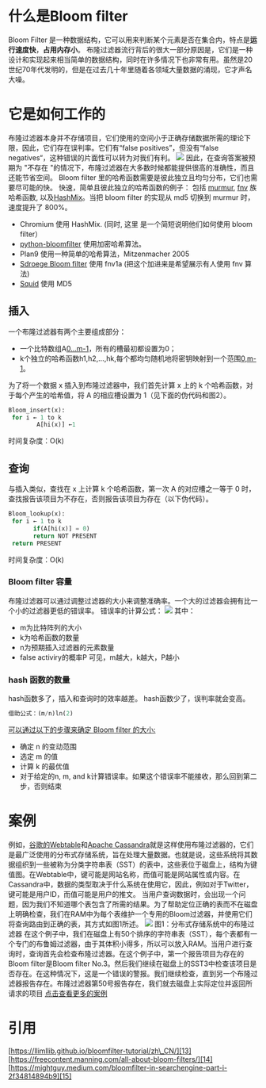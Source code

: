 # 什么是Bloom filter
Bloom Filter 是一种数据结构，它可以用来判断某个元素是否在集合内，特点是**运行速度快**，**占用内存小**。
布隆过滤器流行背后的很大一部分原因是，它们是一种设计和实现起来相当简单的数据结构，同时在许多情况下也非常有用。虽然是20世纪70年代发明的，但是在过去几十年里随着各领域大量数据的涌现，它才声名大噪。
# 它是如何工作的
布隆过滤器本身并不存储项目，它们使用的空间小于正确存储数据所需的理论下限，因此，它们存在误判率。它们有“false positives”，但没有“false negatives“，这种错误的片面性可以转为对我们有利。
![][image-1]
因此，在查询答案被预期为 "不存在 "的情况下，布隆过滤器在大多数时候都能提供很高的准确性，而且还能节省空间。
Bloom filter 里的哈希函数需要是彼此独立且均匀分布，它们也需要尽可能的快。
快速，简单且彼此独立的哈希函数的例子：
包括 [murmur][1], [fnv][2] 族哈希函数, 以及[HashMix][3]。当把 bloom filter 的实现从 md5 切换到 murmur 时，速度提升了 800%。
- Chromium 使用 HashMix. (同时, 这里 是一个简短说明他们如何使用 bloom filter）
- [python-bloomfilter][4] 使用加密哈希算法。
- Plan9 使用一种简单的哈希算法，Mitzenmacher 2005
- [Sdroege Bloom filter][5] 使用 fnv1a (把这个加进来是希望展示有人使用 fnv 算法)
- [Squid][6] 使用 MD5

## 插入
一个布隆过滤器有两个主要组成部分：
- 一个比特数组A[0...m-1]()，所有的槽最初都设置为0；
- k个独立的哈希函数h1,h2,...,hk,每个都均匀随机地将密钥映射到一个范围[0,m-1]()。

为了将一个数据 x 插入到布隆过滤器中，我们首先计算 x 上的 k 个哈希函数，对于每个产生的哈希值，将 A 的相应槽设置为 1（见下面的伪代码和图2）。
```python
Bloom_insert(x):
 for i ← 1 to k 
        A[hi(x)] ←1
```
时间复杂度：O(k)
## 查询
与插入类似，查找在 x 上计算 k 个哈希函数，第一次 A 的对应槽之一等于 0 时，查找报告该项目为不存在，否则报告该项目为存在（以下伪代码）。
```python
Bloom_lookup(x):
 for i ← 1 to k 
       if(A[hi(x)] = 0)
       return NOT PRESENT
 return PRESENT
```
时间复杂度：O(k)

### Bloom filter 容量
布隆过滤器可以通过调整过滤器的大小来调整准确率。一个大的过滤器会拥有比一个小的过滤器更低的错误率。
错误率的计算公式：
![][image-2]
其中：
- m为比特阵列的大小
- k为哈希函数的数量
- n为预期插入过滤器的元素数量
- false activiry的概率P
可见，m越大，k越大，P越小

###   hash 函数的数量
hash函数多了，插入和查询时的效率越差。
hash函数少了，误判率就会变高。
```python
借助公式：(m/n)ln(2)
```
[可以通过以下的步骤来确定 Bloom filter 的大小:][9]
- 确定 n 的变动范围
- 选定 m 的值
- 计算 k 的最优值
- 对于给定的n, m, and k计算错误率。如果这个错误率不能接收，那么回到第二步，否则结束
# 案例
例如，[谷歌的Webtable][10]和[Apache Cassandra][11]就是这样使用布隆过滤器的，它们是最广泛使用的分布式存储系统，旨在处理大量数据。也就是说，这些系统将其数据组织到一些被称为分类字符串表（SST）的表中，这些表位于磁盘上，结构为键值图。在Webtable中，键可能是网站名称，而值可能是网站属性或内容。在Cassandra中，数据的类型取决于什么系统在使用它，因此，例如对于Twitter，键可能是用户ID，而值可能是用户的推文。
当用户查询数据时，会出现一个问题，因为我们不知道哪个表包含了所需的结果。为了帮助定位正确的表而不在磁盘上明确检查，我们在RAM中为每个表维护一个专用的Bloom过滤器，并使用它们将查询路由到正确的表，其方式如图1所述。
![][image-3]
图1：分布式存储系统中的布隆过滤器
在这个例子中，我们在磁盘上有50个排序的字符串表（SST），每个表都有一个专门的布鲁姆过滤器，由于其体积小得多，所以可以放入RAM。当用户进行查询时，查询首先会检查布隆过滤器。在这个例子中，第一个报告项目为存在的Bloom filter是Bloom filter No.3。然后我们继续在磁盘上的SST3中检查该项目是否存在。在这种情况下，这是一个错误的警报。我们继续检查，直到另一个布隆过滤器报告存在。布隆过滤器第50号报告存在，我们就去磁盘上实际定位并返回所请求的项目
[点击查看更多的案例][12]

# 引用
[https://llimllib.github.io/bloomfilter-tutorial/zh\_CN/][13]
[https://freecontent.manning.com/all-about-bloom-filters/][14]
[https://mightguy.medium.com/bloomfilter-in-searchengine-part-i-2f34814894b9][15]

[1]:	https://sites.google.com/site/murmurhash/
[2]:	http://isthe.com/chongo/tech/comp/fnv/
[3]:	http://www.google.com/codesearch/url?ct=ext&url=http://www.concentric.net/~Ttwang/tech/inthash.htm&usg=AFQjCNEBOwEAd_jb5vYSckmG7OxrkeQhLA
[4]:	https://github.com/jaybaird/python-bloomfilter/blob/master/pybloom/pybloom.py
[5]:	https://github.com/sdroege/snippets/blob/master/snippets/bloomfilter.c
[6]:	http://google.com/codesearch/p?hl=en#GUxBL_cNJpE/src/store_key_md5.c&q=bloom%20package:squid&d=1
[9]:	https://llimllib.github.io/bloomfilter-tutorial/zh%5C_CN/
[10]:	https://freecontent.manning.com/all-about-bloom-filters/#id_ftn3
[11]:	https://freecontent.manning.com/all-about-bloom-filters/#id_ftn4
[12]:	https://freecontent.manning.com/all-about-bloom-filters/
[13]:	https://llimllib.github.io/bloomfilter-tutorial/zh_CN/
[14]:	https://freecontent.manning.com/all-about-bloom-filters/
[15]:	https://mightguy.medium.com/bloomfilter-in-searchengine-part-i-2f34814894b9

[image-1]:	https://tva1.sinaimg.cn/large/008i3skNly1gsbrc7r743j30q00esq3i.jpg
[image-2]:	https://tva1.sinaimg.cn/large/008i3skNly1gsbsnncwjcj30ik060wf4.jpg
[image-3]:	https://tva1.sinaimg.cn/large/008i3skNly1gsbrg2msf0j30fx0ozwi7.jpg